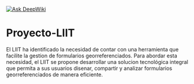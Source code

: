 [![Ask DeepWiki](https://deepwiki.com/badge.svg)](https://deepwiki.com/KeylorCruz/Proyecto-LIIT)
# Proyecto-LIIT
El LIIT ha identificado la necesidad de contar con una herramienta que facilite la gestion de formularios georreferenciados. Para abordar esta necesidad, el LIIT se propone desarrollar una solucion tecnológica integral que permita a sus usuarios disenar, compartir y analizar formularios georreferenciados de manera eficiente.
